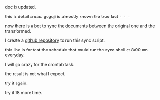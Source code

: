 doc is updated.

this is detail areas.
guguji is almostly known the true fact ~ ~ ~

now there is a bot to sync the documents between the original one and the transformed.

I create a [github repository](https://github.com/guguji5/sync-fork-repo.git) to run this sync script.

this line is for test the schedule that could run the sync shell at 8:00 am everyday.

I will go crazy for the crontab task.

the result is not what I expect.

try it again.

try it 18 more time.

